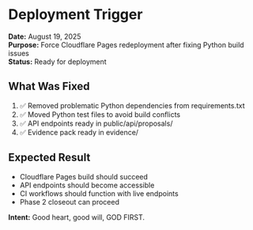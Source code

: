 # Deployment Trigger

**Date:** August 19, 2025  
**Purpose:** Force Cloudflare Pages redeployment after fixing Python build issues  
**Status:** Ready for deployment  

## What Was Fixed
1. ✅ Removed problematic Python dependencies from requirements.txt
2. ✅ Moved Python test files to avoid build conflicts  
3. ✅ API endpoints ready in public/api/proposals/
4. ✅ Evidence pack ready in evidence/

## Expected Result
- Cloudflare Pages build should succeed
- API endpoints should become accessible
- CI workflows should function with live endpoints
- Phase 2 closeout can proceed

**Intent:** Good heart, good will, GOD FIRST.
